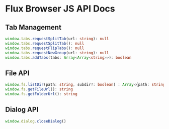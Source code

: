 # Flux Browser JS API Docs

## Tab Management

```ts
window.tabs.requestSplitTab(url: string): null
window.tabs.requestSplitTab(): null
window.tabs.requestFlipTabs(): null
window.tabs.requestNewGroup(url: string): null
window.tabs.addTabs(tabs: Array<Array<string>>): boolean
```
## File API

```ts
window.fs.listDir(path: string, subdir?: boolean) : Array<{path: string, isDir: boolean, dirs: Array<{path: string, isDir: boolean}>}>
window.fs.getFileUrl(): string
window.fs.getFolderUrl(): string
```
## Dialog API
```ts
window.dialog.closeDialog()
```